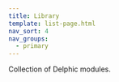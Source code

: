 ```yaml
---
title: Library
template: list-page.html
nav_sort: 4
nav_groups:
  - primary
---
```


Collection of Delphic modules.